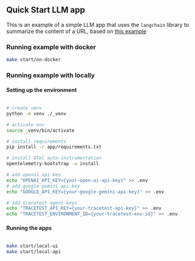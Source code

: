 ## Quick Start LLM app

This is an example of a simple LLM app that uses the `langchain` library to summarize the content of a URL, based on [this example](https://github.com/alphasecio/langchain-examples/tree/main/url-summary)

### Running example with docker

```bash
make start/on-docker
```

### Running example with locally

#### Setting up the environment

```bash

# create venv
python -m venv ./_venv

# activate env
source _venv/bin/activate

# install requirements
pip install -r app/requirements.txt

# install OTel auto-instrumentation
opentelemetry-bootstrap -a install

# add openai api key
echo "OPENAI_API_KEY={your-open-ai-api-key}" >> .env
# add google gemini api key
echo "GOOGLE_API_KEY={your-google-gemini-api-key}" >> .env

# add tracetest agent keys
echo "TRACETEST_API_KEY={your-tracetest-api-key}" >> .env
echo "TRACETEST_ENVIRONMENT_ID={your-tracetest-env-id}" >> .env
```

#### Running the apps

```bash

make start/local-ui
make start/local-api

```
